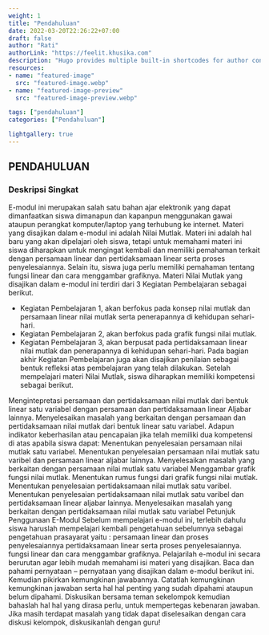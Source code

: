 ```yaml
---
weight: 1
title: "Pendahuluan"
date: 2022-03-20T22:26:22+07:00
draft: false
author: "Rati"
authorLink: "https://feelit.khusika.com"
description: "Hugo provides multiple built-in shortcodes for author convenience and to keep your markdown content clean."
resources:
- name: "featured-image"
  src: "featured-image.webp"
- name: "featured-image-preview"
  src: "featured-image-preview.webp"

tags: ["pendahuluan"]
categories: ["Pendahuluan"]

lightgallery: true
---
```


## PENDAHULUAN
### Deskripsi Singkat
E-modul ini merupakan salah satu bahan ajar elektronik yang dapat dimanfaatkan siswa dimanapun dan kapanpun menggunakan gawai ataupun perangkat komputer/laptop yang terhubung ke internet. Materi yang disajikan dalam e-modul ini adalah Nilai Mutlak. Materi ini adalah hal baru yang akan dipelajari oleh siswa, tetapi untuk memahami materi ini siswa diharapkan untuk mengingat kembali dan memiliki pemahaman terkait dengan persamaan linear dan pertidaksamaan linear serta proses penyelesaiannya. Selain itu, siswa juga perlu memiliki pemahaman tentang fungsi linear dan cara menggambar grafiknya. Materi Nilai Mutlak yang disajikan dalam e-modul ini terdiri dari 3 Kegiatan Pembelajaran sebagai berikut.

* Kegiatan Pembelajaran 1, akan berfokus pada konsep nilai mutlak dan persamaan linear nilai mutlak serta penerapannya di kehidupan sehari-hari.
* Kegiatan Pembelajaran 2, akan berfokus pada grafik fungsi nilai mutlak.
* Kegiatan Pembelajaran 3, akan berpusat pada pertidaksamaan linear nilai mutlak dan penerapannya di kehidupan sehari-hari. Pada bagian akhir Kegiatan Pembelajaran juga akan disajikan penilaian sebagai bentuk refleksi atas pembelajaran yang telah dilakukan.
Setelah mempelajari materi Nilai Mutlak, siswa diharapkan memiliki kompetensi sebagai berikut.

Mengintepretasi persamaan dan pertidaksamaan nilai mutlak dari bentuk linear satu variabel dengan persamaan dan pertidaksamaan linear Aljabar lainnya.
Menyelesaikan masalah yang berkaitan dengan persamaan dan pertidaksamaan nilai mutlak dari bentuk linear satu variabel. Adapun indikator keberhasilan atau pencapaian jika telah memiliki dua kompetensi di atas apabila siswa dapat: Menentukan penyelesaian persamaan nilai mutlak satu variabel. Menentukan penyelesaian persamaan nilai mutlak satu varibel dan persamaan linear aljabar lainnya. Menyelesaikan masalah yang berkaitan dengan persamaan nilai mutlak satu variabel Menggambar grafik fungsi nilai mutlak. Menentukan rumus fungsi dari grafik fungsi nilai mutlak. Menentukan penyelesaian pertidaksamaan nilai mutlak satu varibel. Menentukan penyelesaian pertidaksamaan nilai mutlak satu varibel dan pertidaksamaan linear aljabar lainnya. Menyelesaikan masalah yang berkaitan dengan pertidaksamaan nilai mutlak satu variabel
Petunjuk Penggunaan E-Modul
Sebelum mempelajari e-modul ini, terlebih dahulu siswa haruslah mempelajari kembali pengetahuan sebelumnya sebagai pengetahuan prasayarat yaitu :
persamaan linear dan proses penyelesaiannya
pertidaksamaan linear serta proses penyelesaiannya.
fungsi linear dan cara menggambar grafiknya.
Pelajarilah e-modul ini secara berurutan agar lebih mudah memahami isi materi yang disajikan.
Baca dan pahami pernyataan – pernyataan yang disajikan dalam e-modul berikut ini. Kemudian pikirkan kemungkinan jawabannya.
Catatlah kemungkinan kemungkinan jawaban serta hal hal penting yang sudah dipahami ataupun belum dipahami.
Diskusikan bersama teman sekelompok kemudian bahaslah hal hal yang dirasa perlu, untuk mempertegas kebenaran jawaban. Jika masih terdapat masalah yang tidak dapat diselesaikan dengan cara diskusi kelompok, diskusikanlah dengan guru!
